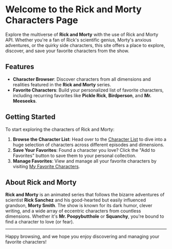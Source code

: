 # Welcome to the Rick and Morty Characters Page

Explore the multiverse of **Rick and Morty** with the use of Rick and Morty API. Whether you're a fan of Rick's scientific genius, Morty's anxious adventures, or the quirky side characters, this site offers a place to explore, discover, and save your favorite characters from the show.

## Features

- **Character Browser**: Discover characters from all dimensions and realities featured in the **Rick and Morty** series.
- **Favorite Characters**: Build your personalized list of favorite characters, including recurring favorites like **Pickle Rick**, **Birdperson**, and **Mr. Meeseeks**.

## Getting Started

To start exploring the characters of Rick and Morty:

1. **Browse the Character List**: Head over to the [Character List](/docs/developer/characters.md) to dive into a huge selection of characters across different episodes and dimensions.
2. **Save Your Favorites**: Found a character you love? Click the "Add to Favorites" button to save them to your personal collection.
3. **Manage Favorites**: View and manage all your favorite characters by visiting [My Favorite Characters](/docs/developer/favorites.md).

## About Rick and Morty

**Rick and Morty** is an animated series that follows the bizarre adventures of scientist **Rick Sanchez** and his good-hearted but easily influenced grandson, **Morty Smith**. The show is known for its dark humor, clever writing, and a wide array of eccentric characters from countless dimensions. Whether it's **Mr. Poopybutthole** or **Squanchy**, you're bound to find a character to love (or fear).

---

Happy browsing, and we hope you enjoy discovering and managing your favorite characters!
